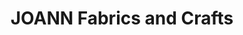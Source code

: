 ---
title: "JOANN Fabrics and Crafts"
url: /chicago/joann-fabrics-and-crafts-west-roosevelt-road/
shop: craft
---